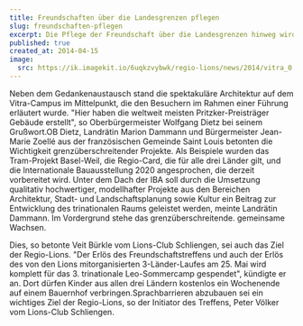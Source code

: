 ```yaml
---
title: Freundschaften über die Landesgrenzen pflegen
slug: freundschaften-pflegen
excerpt: Die Pflege der Freundschaft über die Landesgrenzen hinweg wird bei den Lions-Clubs in der Dreiländerecke traditionell groß geschrieben. Zum neunten Freundschaftstreffen trafen sich dieser Tage 130 Clubmitglieder aus der Schweiz, Frankreich und Deutschland im Vitra-Haus.
published: true
created_at: 2014-04-15
image:
  src: https://ik.imagekit.io/6uqkzvybwk/regio-lions/news/2014/vitra_0.jpg?updatedAt=1707158771718
---
```


Neben dem Gedankenaustausch stand die spektakuläre Architektur auf dem Vitra-Campus im Mittelpunkt, die den Besuchern im Rahmen einer Führung erläutert wurde. "Hier haben die weltweit meisten Pritzker-Preisträger Gebäude erstellt", so Oberbürgermeister Wolfgang Dietz bei seinem Grußwort.OB Dietz, Landrätin Marion Dammann und Bürgermeister Jean-Marie Zoellé aus der französischen Gemeinde Saint Louis betonten die Wichtigkeit grenzüberschreitender Projekte. Als Beispiele wurden das Tram-Projekt Basel-Weil, die Regio-Card, die für alle drei Länder gilt, und die Internationale Bauausstellung 2020 angesprochen, die derzeit vorbereitet wird. Unter dem Dach der IBA soll durch die Umsetzung qualitativ hochwertiger, modellhafter Projekte aus den Bereichen Architektur, Stadt- und Landschaftsplanung sowie Kultur ein Beitrag zur Entwicklung des trinationalen Raums geleistet werden, meinte Landrätin Dammann. Im Vordergrund stehe das grenzüberschreitende. gemeinsame Wachsen.

Dies, so betonte Veit Bürkle vom Lions-Club Schliengen, sei auch das Ziel der Regio-Lions. "Der Erlös des Freundschaftstreffens und auch der Erlös des von den Lions mitorganisierten 3-Länder-Laufes am 25. Mai wird komplett für das 3. trinationale Leo-Sommercamp gespendet", kündigte er an. Dort dürfen Kinder aus allen drei Ländern kostenlos ein Wochenende auf einem Bauernhof verbringen.Sprachbarrieren abzubauen sei ein wichtiges Ziel der Regio-Lions, so der Initiator des Treffens, Peter Völker vom Lions-Club Schliengen.
